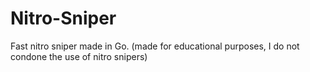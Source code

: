 # Nitro-Sniper
Fast nitro sniper made in Go. (made for educational purposes, I do not condone the use of nitro snipers)
